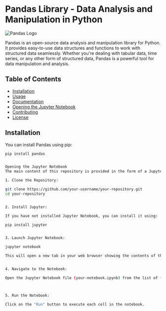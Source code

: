 # Pandas Library - Data Analysis and Manipulation in Python

![Pandas Logo](https://pandas.pydata.org/docs/_static/pandas.svg)

Pandas is an open-source data analysis and manipulation library for Python. It provides easy-to-use data structures and functions to work with structured data seamlessly. Whether you're dealing with tabular data, time series, or any other form of structured data, Pandas is a powerful tool for data manipulation and analysis.

## Table of Contents

- [Installation](#installation)
- [Usage](#usage)
- [Documentation](#documentation)
- [Opening the Jupyter Notebook](#opening-the-jupyter-notebook)
- [Contributing](#contributing)
- [License](#license)

## Installation

You can install Pandas using pip:

```bash
pip install pandas


Opening the Jupyter Notebook
The main content of this repository is provided in the form of a Jupyter Notebook (.ipynb). To open and run the notebook, follow these steps:

1. Clone the Repository:

git clone https://github.com/your-username/your-repository.git
cd your-repository


2. Install Jupyter:

If you have not installed Jupyter Notebook, you can install it using:

pip install jupyter


3. Launch Jupyter Notebook:

jupyter notebook

This will open a new tab in your web browser showing the contents of the repository.


4. Navigate to the Notebook:

Open the Jupyter Notebook file (your-notebook.ipynb) from the list of files.



5. Run the Notebook:

Click on the "Run" button to execute each cell in the notebook.

